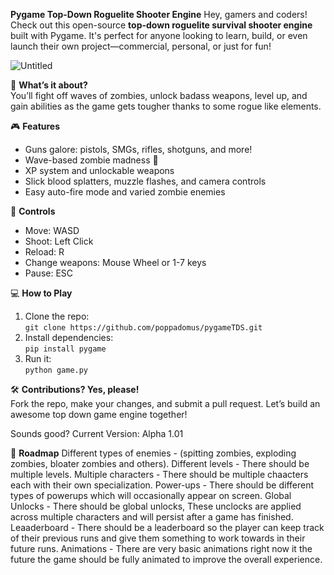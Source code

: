 **Pygame Top-Down Roguelite Shooter Engine** 
Hey, gamers and coders! Check out this open-source **top-down roguelite survival shooter engine** built with Pygame. It's perfect for anyone looking to learn, build, or even launch their own project—commercial, personal, or just for fun!  

![Untitled](https://github.com/user-attachments/assets/7a3f99c2-c4f7-4e42-8f72-447af5a1e8a8)


🔫 **What’s it about?**  
You’ll fight off waves of zombies, unlock badass weapons, level up, and gain abilities as the game gets tougher thanks to some rogue like elements.  

🎮 **Features**  
- Guns galore: pistols, SMGs, rifles, shotguns, and more!  
- Wave-based zombie madness 🧟  
- XP system and unlockable weapons  
- Slick blood splatters, muzzle flashes, and camera controls  
- Easy auto-fire mode and varied zombie enemies  

👾 **Controls**  
- Move: WASD  
- Shoot: Left Click  
- Reload: R  
- Change weapons: Mouse Wheel or 1-7 keys  
- Pause: ESC  

💻 **How to Play**  
1. Clone the repo:  
   `git clone https://github.com/poppadomus/pygameTDS.git`  
2. Install dependencies:  
   `pip install pygame`  
3. Run it:  
   `python game.py`  

🛠 **Contributions? Yes, please!**  
Fork the repo, make your changes, and submit a pull request. Let’s build an awesome top down game engine together!

Sounds good?
Current Version: Alpha 1.01

👾 **Roadmap**
Different types of enemies - (spitting zombies, exploding zombies, bloater zombies and others).
Different levels - There should be multiple levels.
Multiple characters - There should be multiple chaacters each with their own specialization.
Power-ups - There should be different types of powerups which will occasionally appear on screen.
Global Unlocks - There should be global unlocks, These unclocks are applied across multiple characters and will persist after a game has finished.
Leaaderboard - There should be a leaderboard so the player can keep track of their previous runs and give them something to work towards in their future runs.
Animations - There are very basic animations right now it the future the game should be fully animated to improve the overall experience.

